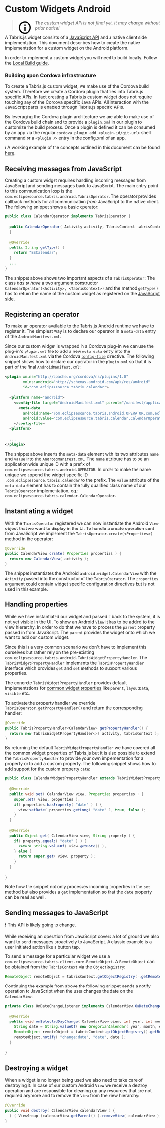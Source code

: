 # Custom Widgets Android

> <img align="left" src="img/note.png"> <i>The custom widget API is not final yet. It may change without prior notice!</i>

A Tabris.js widget consists of a [JavaScript API](custom-widgets.md) and a native client side implementation. This document describes how to create the native implementation for a custom widget on the Android platform.

In order to implement a custom widget you will need to build locally. Follow the [Local Build guide](local-build.md).

### Building upon Cordova infrastructure

To create a Tabris.js custom widget, we make use of the Cordova build system. Therefore we create a Cordova plugin that ties into Tabris.js specific APIs. In fact creating a Tabris.js custom widget does not require touching any of the Cordova specific Java APIs. All interaction with the JavaScript parts is enabled through Tabris.js specific APIs.

By leveraging the Cordova plugin architecture we are able to make use of the Cordova build chain and to provide a `plugin.xml` in our plugin to customize the build process. Once a plugin is defined it can be consumed by an app via the regular `cordova plugin add <plugin-id/git-url>` shell command or a `<plugin />` entry in the config.xml of an app.

:information_source: A working example of the concepts outlined in this document can be found [here](https://github.com/eclipsesource/tabris-calendar).

## Receiving messages from JavaScript

Creating a custom widget requires handling incoming messages from JavaScript and sending messages back to JavaScript. The main entry point to this communication loop is the `com.eclipsesource.tabris.android.TabrisOperator`. The operator provides callback methods for all communication _from_ JavaScript to the native client. The following snippet shows a basic operator:

```java
public class CalendarOperator implements TabrisOperator {

  public CalendarOperator( Activity activity, TabrisContext tabrisContext ) {
  }

  @Override
  public String getType() {
    return "ESCalendar";
  }
  ...
}
```

The snippet above shows two important aspects of a `TabrisOperator`: The class _has to have_ a two argument constructor `CalendarOperator(<Activity>, <TabrisContext>)` and the method `getType()` has to return the name of the custom widget as registered on the [JavaScript side](custom-widgets.md).

## Registering an operator

To make an operator available to the Tabris.js Android runtime we have to register it. The simplest way is to declare our operator in a `meta-data` entry of the `AndroidManifest.xml`.

Since our custom widget is wrapped in a Cordova plug-in we can use the plug-in's `plugin.xml` file to add a new `meta-data` entry into the `AndroidManifest.xml` via the Cordova [`config-file`](https://cordova.apache.org/docs/en/5.0.0/plugin_ref_spec.md.html) directive. The following snippet shows how to declare our operator in the `plugin.xml` so that it is part of the final `AndroidManifest.xml`:

```xml
<plugin xmlns="http://apache.org/cordova/ns/plugins/1.0"
        xmlns:android="http://schemas.android.com/apk/res/android"
        id="com.eclipsesource.tabris.calendar">

  <platform name="android">
    <config-file target="AndroidManifest.xml" parent="/manifest/application">
      <meta-data
        android:name="com.eclipsesource.tabris.android.OPERATOR.com.eclipsesource.tabris.calendar"
        android:value="com.eclipsesource.tabris.calendar.CalendarOperator" />
    </config-file>
  <platform>

  ...
</plugin>
```

The snippet above inserts the `meta-data` element with its two attributes `name` and `value` into the `AndroidManifest.xml`. The `name` attribute has to be an application wide unique ID with a prefix of `com.eclipsesource.tabris.android.OPERATOR`. In order to make the name unique we append the widget specific ID `.com.eclipsesource.tabris.calendar` to the prefix. The `value` attribute of the `meta-data` element has to contain the fully qualified class name of our `TabrisOperator` implementation, eg.: `com.eclipsesource.tabris.calendar.CalendarOperator`.

## Instantiating a widget

With the `TabrisOperator` registered we can now instantiate the Android `View` object that we want to display in the UI. To handle a create operation sent from JavaScript we implement the `TabrisOperator.create(<Properties>)` method in the operator:

```java
@Override
public CalendarView create( Properties properties ) {
  return new CalendarView( activity );
}
```

The snippet instantiates the Android `android.widget.CalendarView` with the `Activity` passed into the constructor of the `TabrisOperator`. The `properties`  argument could contain widget specific configuration directives but is not used in this example.

## Handling properties

While we have instantiated our widget and passed it back to the system, it is not yet visible in the UI. To show an Android `View` it has to be added to the view hierarchy. In order to do that we have to process the `parent` property passed in from JavaScript. The `parent` provides the widget onto which we want to add our custom widget.

Since this is a very common scenario we don't have to implement this ourselves but rather rely on the pre-existing `com.eclipsesource.tabris.android.TabrisWidgetPropertyHandler`. The `TabrisWidgetPropertyHandler` implements the `TabrisPropertyHandler` interface which provides `get` and `set` methods to support various properties.

The concrete `TabrisWidgetPropertyHandler` provides default implementations for [common widget properties](https://tabrisjs.com/documentation/latest/api/Widget#properties) like `parent`, `layoutData`, `visible` etc..

To activate the property handler we override `TabrisOperator.getPropertyHandler()` and return the corresponding handler:

```java
@Override
public TabrisPropertyHandler<CalendarView> getPropertyHandler() {
  return new TabrisWidgetPropertyHandler<>( activity, tabrisContext );
}
```

By returning the default `TabrisWidgetPropertyHandler` we have covered all the common widget properties of Tabris.js but it is also possible to extend the `TabrisPropertyHandler` to provide your own implementation for a property or to add a custom property. The following snippet shows how to add support for the custom property `date`:

```java
public class CalendarWidgetPropertyHandler extends TabrisWidgetPropertyHandler<CalendarView> {

  @Override
  public void set( CalendarView view, Properties properties ) {
    super.set( view, properties );
    if( properties.hasProperty( "date" ) ) {
      view.setDate( properties.getLong( "date" ), true, false );
    }
  }

  @Override
  public Object get( CalendarView view, String property ) {
    if( property.equals( "date" ) ) {
      return String.valueOf( view.getDate() );
    } else {
      return super.get( view, property );
    }
  }

}
```

Note how the snippet not only processes incoming properties in the `set` method but also provides a `get` implementation so that the `date` property can be read as well.

## Sending messages to JavaScript

:exclamation: This API is likely going to change.

While receiving an operation from JavaScript covers a lot of ground we also want to send messages proactively to JavaScript. A classic example is a user initiated action like a button tap.

To send a message for a particular widget we use a `com.eclipsesource.tabris.client.core.RemoteObject`. A `RemoteObject` can be obtained from the `TabrisContext` via the `ObjectRegistry`:

```java
RemoteObject remoteObject = tabrisContext.getObjectRegistry().getRemoteObjectForObject( view );
```

Continuing the example from above the following snippet sends a notify operation to JavaScript when the user changes the date on the `CalendarView`:

```java
private class OnDateChangeListener implements CalendarView.OnDateChangeListener {

  @Override
  public void onSelectedDayChange( CalendarView view, int year, int month, int dayOfMonth ) {
    String date = String.valueOf( new GregorianCalendar( year, month, dayOfMonth + 1 ).getTimeInMillis() );
    RemoteObject remoteObject = tabrisContext.getObjectRegistry().getRemoteObjectForObject( view );
    remoteObject.notify( "change:date", "date", date );
  }

}
```

## Destroying a widget

When a widget is no longer being used we also need to take care of destroying it. In case of our custom Android `View` we receive a destroy operation and are responsible for cleaning up any resources that are not required anymore and to remove the `View` from the view hierarchy:

```java
@Override
public void destroy( CalendarView calendarView ) {
  ( ( ViewGroup )calendarView.getParent() ).removeView( calendarView );
}
```
